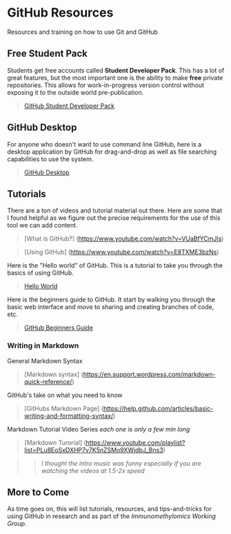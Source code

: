 # GitHub Resources
Resources and training on how to use Git and GitHub

## Free Student Pack
Students get free accounts called **Student Developer Pack**. This has a lot of great features, but the most important one is the ability to make **free** private repositories. This allows for work-in-progress version control without exposing it to the outside world pre-publication. 

> [GitHub Student Developer Pack](https://education.github.com/pack)

## GitHub Desktop
For anyone who doesn't want to use command line GitHub, here is a desktop application by GitHub for drag-and-drop as well as file searching capabilities to use the system. 

> [GitHub Desktop](https://desktop.github.com/)

## Tutorials
There are a ton of videos and tutorial material out there. Here are some that I found helpful as we figure out the precise requirements for the use of this tool we can add content.

> [What is GitHub?] (https://www.youtube.com/watch?v=VUaBfYCmJls)

> [Using GitHub] (https://www.youtube.com/watch?v=E8TXME3bzNs)

Here is the "Hello world" of GitHub. This is a tutorial to take you through the basics of using GitHub. 

> [Hello World](https://guides.github.com/activities/hello-world/)

Here is the beginners guide to GitHub. It start by walking you through the basic web interface and move to sharing and creating branches of code, etc. 

> [GitHub Beginners Guide](https://www.pluralsight.com/blog/software-development/github-tutorial)

### Writing in Markdown 

General Markdown Syntax

> [Markdown syntax] (https://en.support.wordpress.com/markdown-quick-reference/)

GitHub's take on what you need to know

> [GitHubs Markdown Page] (https://help.github.com/articles/basic-writing-and-formatting-syntax/)

Markdown Tutorial Video Series _each one is only a few min long_

> [Markdown Turorial] (https://www.youtube.com/playlist?list=PLu8EoSxDXHP7v7K5nZSMo9XWidbJ_Bns3) 

  >>  _I thought the intro music was  funny especially if you are watching the videos at 1.5-2x speed_



## More to Come
As time goes on, this will list tutorials, resources, and tips-and-tricks for using GitHub in research and as part of the *Immunomethylomics Working Group*.
